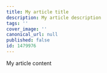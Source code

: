 ```yaml
---
title: My article title
description: My article description
tags: ''
cover_image: ''
canonical_url: null
published: false
id: 1479976
---
```

My article content
